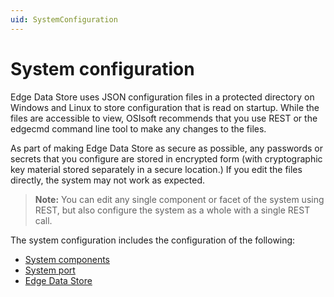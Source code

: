 ```yaml
---
uid: SystemConfiguration
---
```


# System configuration

Edge Data Store uses JSON configuration files in a protected directory on Windows and Linux to store configuration that is read on startup. While the files are accessible to view, OSIsoft recommends that you use REST or the edgecmd command line tool to make any changes to the files. 

As part of making Edge Data Store as secure as possible, any passwords or secrets that you configure are stored in encrypted form (with cryptographic key material stored separately in a secure location.) If you edit the files directly, the system may not work as expected.

> **Note:** You can edit any single component or facet of the system using REST, but also configure the system as a whole with a single REST call.

The system configuration includes the configuration of the following:

- [System components](xref:SystemComponentsConfiguration)
- [System port](xref:SystemPortConfiguration)
- [Edge Data Store](xref:EdgeDataStoreConfiguration)
